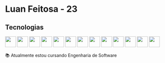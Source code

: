 # Luan Feitosa - 23

## Tecnologias
<div>
<img src="https://cdn.jsdelivr.net/gh/devicons/devicon/icons/html5/html5-original.svg" width="35px" height="35px"/> 
<img src="https://cdn.jsdelivr.net/gh/devicons/devicon/icons/css3/css3-original.svg" width="35px" heigth="35px" /> 
<img src="https://cdn.jsdelivr.net/gh/devicons/devicon/icons/javascript/javascript-original.svg" width="35px" height="35px" /> 
<img src="https://cdn.jsdelivr.net/gh/devicons/devicon/icons/git/git-original.svg" width="35px" height="35px" />
<img src="https://cdn.jsdelivr.net/gh/devicons/devicon/icons/react/react-original.svg" width="35px" height="35px"/>
<img src="https://cdn.jsdelivr.net/gh/devicons/devicon/icons/nodejs/nodejs-original.svg" width="35px" height="35px"/>        
<img src="https://cdn.jsdelivr.net/gh/devicons/devicon/icons/figma/figma-original.svg" width="35px" height="35px" />
<img src="https://cdn.jsdelivr.net/gh/devicons/devicon/icons/java/java-original.svg" width="35px" height="35px" />
<img src="https://cdn.jsdelivr.net/gh/devicons/devicon/icons/spring/spring-original.svg" width="35px" height="35px" /> 
<img src="https://cdn.jsdelivr.net/gh/devicons/devicon/icons/dart/dart-original.svg" width="35px" height="35px" />
<img src="https://cdn.jsdelivr.net/gh/devicons/devicon/icons/flutter/flutter-original.svg" width="35px" height="35px" />
<img src="https://cdn.jsdelivr.net/gh/devicons/devicon/icons/photoshop/photoshop-plain.svg" width="35px" height="35px"/>
<img src="https://cdn.jsdelivr.net/gh/devicons/devicon/icons/illustrator/illustrator-plain.svg" width="35px" height="35px"/>
          
          

          
          

          
          
</div>

📚 Atualmente estou cursando Engenharia de Software
